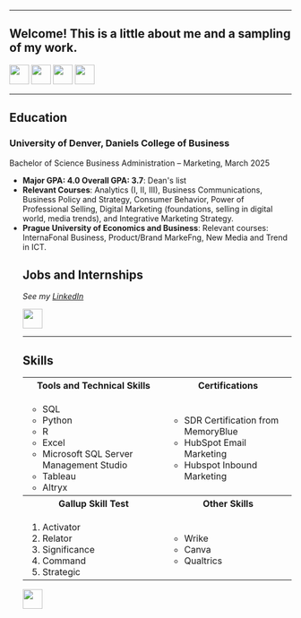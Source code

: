 <a name="top"></a>
<hr>

## Welcome! This is a little about me and a sampling of my work.
[<img src="https://user-images.githubusercontent.com/91146906/162140860-bfb69654-5603-49bd-a7a1-a836ab1c772c.svg" height="35"/>](#education)
[<img src="https://user-images.githubusercontent.com/91146906/152290724-72946642-3e58-4ba3-b5b8-b687628526b1.svg" height="35"/>](#DanielsDistinction)
[<img src="https://user-images.githubusercontent.com/91146906/162140921-207cd392-cfe5-40e6-a84e-0a16e19e405a.svg" height="35"/>](#profExp)
[<img src="https://user-images.githubusercontent.com/91146906/162140965-cf707805-9abd-43f7-8314-4f96794c44dc.svg" height="35"/>](#skills)

<a name="education"></a>
<hr>

## Education
### University of Denver, Daniels College of Business
Bachelor of Science Business Administration – Marketing, March 2025

<ul>
  <li><b>Major GPA: 4.0 Overall GPA: 3.7</b>: Dean's list</li>
  <li><b>Relevant Courses</b>: Analytics (I, II, III), Business Communications, Business Policy and Strategy, Consumer Behavior, Power of Professional Selling, Digital Marketing (foundations, selling in digital world, media trends), and Integrative Marketing Strategy.</li>
  <li><b>Prague University of Economics and Business</b>: Relevant courses: InternaFonal Business, Product/Brand MarkeFng, New Media and Trend in ICT.</li>
 



## Jobs and Internships
<i>See my [LinkedIn](https://www.linkedin.com/in/meganzieglerr/)</i>

[<img src="https://user-images.githubusercontent.com/91146906/152072378-b0168a2d-e85c-47c6-a272-fcfb3f6a44ae.svg" height="35"/>](#top)

<a name="skills"></a>
<hr>

## Skills

<table>
  <tr>
    <th>Tools and Technical Skills</th>
    <th>Certifications</th>
  </tr>
  <tr>
    <td>
     <ul>
        <li>SQL</li>
        <li>Python</li>
        <li>R</li>
        <li>Excel</li>
        <li>Microsoft SQL Server Management Studio</li>
        <li>Tableau</li>
       <li>Altryx</li>
      </ul>
    </td>
    <td>
     <ul>
        <li> SDR Certification from MemoryBlue </li>
        <li> HubSpot Email Marketing </li>
        <li> Hubspot Inbound Marketing </li>
      </ul>
    </td>
  </tr>
  <tr>
    <th>Gallup Skill Test</th>
    <th>Other Skills</th>
 </tr>
 <tr>
   <td>
     <ol>
        <li>Activator</li>
        <li>Relator</li>
        <li>Significance</li>
        <li>Command</li>
        <li>Strategic</li>
     </ol>
   </td>
   <td>
     <ul>
        <li>Wrike</li>
        <li>Canva</li>
       <li>Qualtrics</li>
     </ul>
   </td>
 </tr>
</table>

[<img src="https://user-images.githubusercontent.com/91146906/152072378-b0168a2d-e85c-47c6-a272-fcfb3f6a44ae.svg" height="35"/>](#top)
